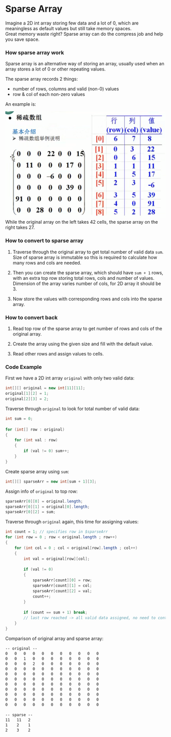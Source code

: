 # Sparse Array
Imagine a 2D int array storing few data and a lot of 0, which are meaningless as default values but still take memory spaces.</br>
Great memory waste right? Sparse array can do the compress job and help you save space.

### How sparse array work
Sparse array is an alternative way of storing an array, usually used when an array stores a lot of 0 or other repeating values.

The sparse array records 2 things:
* number of rows, columns and valid (non-0) values
* row & col of each non-zero values

An example is:

![Example](./pic/sparse_arr_example.png)
While the original array on the left takes 42 cells, the sparse array on the right takes 27.

### How to convert to sparse array
1. Traverse through the original array to get total number of valid data `sum`. Size of sparse array is immutable so this is required to calculate how many rows and cols are needed.

2. Then you can create the sparse array, which should have `sum + 1` rows, with an extra top row storing total rows, cols and number of values. Dimension of the array varies number of cols, for 2D array it should be 3.

3. Now store the values with corresponding rows and cols into the sparse array.

### How to convert back
1. Read top row of the sparse array to get number of rows and cols of the original array.

2. Create the array using the given size and fill with the default value.

3. Read other rows and assign values to cells.

### Code Example
First we have a 2D int array `original` with only two valid data:
```java
int[][] original = new int[11][11];
original[1][2] = 1;
original[2][3] = 2;
```

Traverse through `original` to look for total number of valid data:
```java
int sum = 0;

for (int[] row : original)
{
	for (int val : row)
	{
		if (val != 0) sum++;
	}
}
```

Create sparse array using `sum`:
```java
int[][] sparseArr = new int[sum + 1][3];
```

Assign info of `original` to top row:
```java
sparseArr[0][0] = original.length;
sparseArr[0][1] = original[0].length;
sparseArr[0][2] = sum;
```

Traverse through `original` again, this time for assigning values:
```java
int count = 1; // specifies row in $sparseArr
for (int row = 0 ; row < original.length ; row++)
{
	for (int col = 0 ; col < original[row].length ; col++)
	{
		int val = original[row][col];

		if (val != 0)
		{
			sparseArr[count][0] = row;
			sparseArr[count][1] = col;
			sparseArr[count][2] = val;
			count++;
		}

		if (count == sum + 1) break;
		// last row reached -> all valid data assigned, no need to continue
	}
}
```

Comparison of original array and sparse array:</br>
```
-- original --
0	0	0	0	0	0	0	0	0	0	0
0	0	1	0	0	0	0	0	0	0	0
0	0	0	2	0	0	0	0	0	0	0
0	0	0	0	0	0	0	0	0	0	0
0	0	0	0	0	0	0	0	0	0	0
0	0	0	0	0	0	0	0	0	0	0
0	0	0	0	0	0	0	0	0	0	0
0	0	0	0	0	0	0	0	0	0	0
0	0	0	0	0	0	0	0	0	0	0
0	0	0	0	0	0	0	0	0	0	0
0	0	0	0	0	0	0	0	0	0	0

-- sparse --
11   11   2
1    2    1
2    3    2
```

